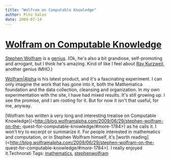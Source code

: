 ```yaml
---
title: "Wolfram on Computable Knowledge"
author: Pito Salas
date: 2009-07-14
---
```

# [Wolfram on Computable Knowledge](None)




[Stephen Wolfram](<http://en.wikipedia.org/wiki/Stephen_Wolfram>) is a
[genius](<http://en.wikipedia.org/wiki/Genius>). (Ok, he's also a bit
grandiose, self-promoting and arrogant, but I think he's amazing. Kind of like
I feel about [Ray Kurzweil](<http://en.wikipedia.org/wiki/Ray_kurzweil>),
another genius IMHO.)

[Wolfram|Alpha](<http://www.wolframalpha.com/>) is his latest product, and
it's a fascinating experiment. I can only imagine the work that has gone into
it, both the Mathematica foundation and the data collection, cleansing and
organization.  In my own experimentation with the site, I have had mixed
results. It's still growing up. I see the promise, and I am rooting for it.
But for now it isn't that useful, for me, anyway.

[Wolfram has written a very long and interesting treatise on Computable
Knowledge](<http://blog.wolframalpha.com/2009/06/29/stephen-wolfram-on-the-
quest-for-computable-knowledge/#more-1784>) as he calls it. I won't try to
excerpt or summarize it. For people interested in mathematics and computation,
or in Stephen Wolfram himself, it's [worth
reading](<http://blog.wolframalpha.com/2009/06/29/stephen-wolfram-on-the-
quest-for-computable-knowledge/#more-1784>). I really enjoyed it.Technorati
Tags: [mathematics](<http://technorati.com/tag/mathematics>),
[stephenwolfram](<http://technorati.com/tag/stephenwolfram>)


